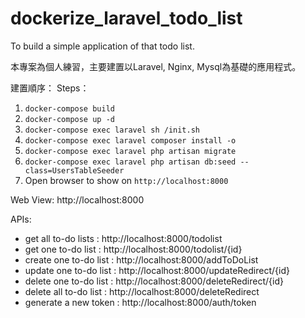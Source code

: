 # dockerize_laravel_todo_list
To build a simple application of that todo list.

本專案為個人練習，主要建置以Laravel, Nginx, Mysql為基礎的應用程式。

建置順序：
Steps：
1. `docker-compose build`
2. `docker-compose up -d`
3. `docker-compose exec laravel sh /init.sh`
4. `docker-compose exec laravel composer install -o`
5. `docker-compose exec laravel php artisan migrate`
6. `docker-compose exec laravel php artisan db:seed --class=UsersTableSeeder`
7. Open browser to show on `http://localhost:8000`

Web View:
http://localhost:8000

APIs:
* get all to-do lists : http://localhost:8000/todolist
* get one to-do list : http://localhost:8000/todolist/{id}
* create one to-do list : http://localhost:8000/addToDoList
* update one to-do list : http://localhost:8000/updateRedirect/{id}
* delete one to-do list : http://localhost:8000/deleteRedirect/{id}
* delete all to-do list : http://localhost:8000/deleteRedirect
* generate a new token : http://localhost:8000/auth/token